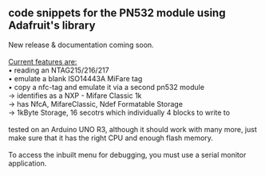 ## code snippets for the PN532 module using Adafruit's library

New release & documentation coming soon.<br>
<br>
<ins>Current features are: </ins> <br>
• reading an NTAG215/216/217<br>
• emulate a blank ISO14443A MiFare tag<br>
• copy a nfc-tag and emulate it via a second pn532 module<br>
   → identifies as a NXP - Mifare Classic 1k<br>
   → has NfcA, MifareClassic, Ndef Formatable Storage<br>
   → 1kByte Storage, 16 secotrs which individually 4 blocks to write to<br>
<br>
tested on an Arduino UNO R3, although it should work with many more, just make sure that it has the right CPU and enough flash memory.<br>  
To access the inbuilt menu for debugging, you must use a serial monitor application.
